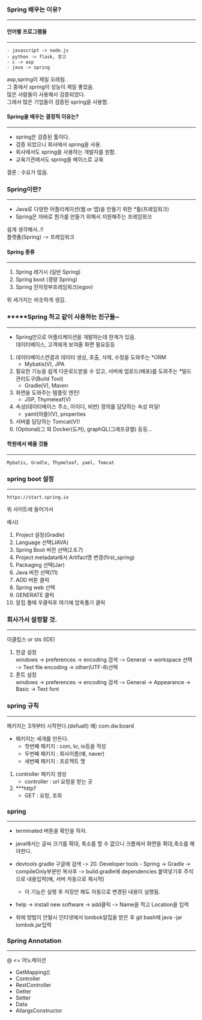 ### Spring 배우는 이유?

---

#### 언어별 프로그램들

---

```
- javascript -> node.js
- python -> flask, 장고
- c -> asp
- java -> spring
```

asp,spring이 제일 오래됨.  
그 중에서 spring이 성능이 제일 좋았음.  
많은 사람들이 사용해서 검증되었다.  
그래서 많은 기업들이 검증된 spring을 사용함.

#### Spring을 배우는 결정적 이유는?

---

- spring은 검증된 툴이다.
- 검증 되었으니 회사에서 spring을 사용.
- 회사에서도 spring을 사용하는 개발자를 원함.
- 교육기관에서도 spring을 베이스로 교육

결론 : 수요가 많음.

### Spring이란?

---

- Java로 다양한 어플리케이션(웹 or 앱)을 만들기 위한 \*틀(프레임워크)
- Spring은 자바로 뭔가를 만들기 위해서 지원해주는 프레임워크

쉽게 생각해서..!!  
플랫폼(Spring) -> 프레임워크

#### Spring 종류

---

1. Spring 레거시 (일반 Spring)
2. Spring boot (경량 Spring)
3. Spring 전자정부프레임워크(egov)

위 세가지는 비슷하게 생김.

### **\***Spring 하고 같이 사용하는 친구들~

---

- Spring만으로 어플리케이션을 개발하는데 한계가 있음.  
  데이터베이스, 고객에게 보여줄 화면 필요등등

1. 데이터베이스연결과 데이터 생성, 호출, 삭제, 수정을 도와주는 \*ORM
   - Mybatis(V), JPA
2. 필요한 기능을 쉽게 다운로드받을 수 있고, 서버에 업로드(배포)를 도와주는 \*빌드관리도구(Build Tool)
   - Gradle(V), Maven
3. 화면을 도와주는 템플릿 엔진!
   - JSP, Thymeleaf(V)
4. 속성(데이터베이스 주소, 아이디, 비번) 정의를 담당하는 속성 파일!
   - yaml(야믈)(V), properties
5. 서버를 담당하는 Tomcat(V)!
6. (Optional)그 외 Docker(도커), graphQL(그래프큐엘) 등등...

#### 학원에서 배울 것들

---

```
Mybatis, Gradle, Thymeleaf, yaml, Tomcat
```

### spring boot 설정

---

```
https://start.spring.io
```

위 사이트에 들어가서

예시)

1. Project 설정(Gradle)
2. Language 선택(JAVA)
3. Spring Boot 버전 선택(2.6.7)
4. Project metadata에서 Artifact명 변경(first_spring)
5. Packaging 선택(Jar)
6. Java 버전 선택(11)
7. ADD 버튼 클릭
8. Spring web 선택
9. GENERATE 클릭
10. 알집 풀때 우클릭후 여기에 압축풀기 클릭

### 회사가서 설정할 것.

---

이클립스 or sts (IDE)

1. 한글 설정  
   windows -> preferences -> encoding 검색 -> General -> workspace 선택 -> Text file encoding
   -> other(UTF-8)선택
2. 폰트 설정  
   windows -> preferences -> encoding 검색 -> General -> Appearance -> Basic -> Text font

### spring 규칙

---

패키지는 3개부터 시작한다.(defualt)
예) com.dw.board

- 패키지는 세개를 만든다.
  - 첫번째 패키지 : com, kr, io등을 작성
  - 두번째 패키지 : 회사이름(예, naver)
  - 세번째 패키지 : 프로젝트 명

1. controller 패키지 생성
   - controller : url 요청을 받는 곳
2. \*\*\*http?
   - GET : 요청, 조회

### spring

---

- terminated 버튼을 확인을 하자.

- java에서는 글씨 크기를 확대, 축소를 할 수 없으니 크롬에서 화면을 확대,축소를 해야한다.

- devtools gradle 구글에 검색 -> 20. Developer tools - Spring -> Gradle -> compileOnly부분만 복사후 -> build.gradle에 dependencies 붙여넣기후 주석으로 내용입력(예, 서버 자동으로 재시작)

  - 이 기능은 실행 후 저장만 해도 자동으로 변경된 내용이 실행됨.

- help -> install new software -> add클릭 -> Name을 적고 Location을 입력

- 위에 방법이 안될시 인터넷에서 lombok알집을 받은 후 git bash에 java -jar lombok.jar입력

### Spring Annotation

---

@ <= 어노케이션

- GetMapping()
- Controller
- RestController
- Getter
- Setter
- Data
- AllargsConstructor
